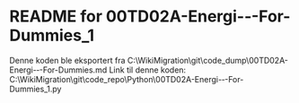 # README for 00TD02A-Energi-‐-For-Dummies_1
Denne koden ble eksportert fra C:\WikiMigration\git\code_dump\00TD02A-Energi-‐-For-Dummies.md
Link til denne koden: C:\WikiMigration\git\code_repo\Python\00TD02A-Energi-‐-For-Dummies_1.py

